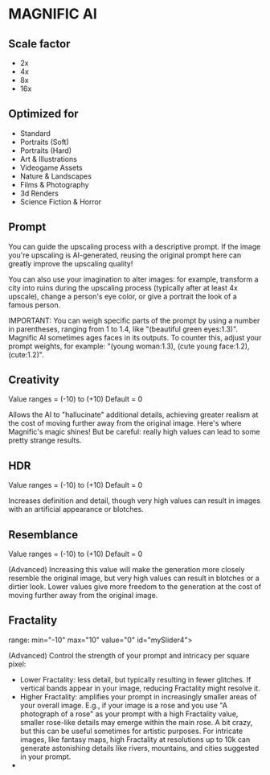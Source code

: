 # MAGNIFIC AI

## Scale factor

- 2x
- 4x
- 8x
- 16x

## Optimized for

- Standard
- Portraits (Soft)
- Portraits (Hard)
- Art & Illustrations
- Videogame Assets
- Nature & Landscapes
- Films & Photography
- 3d Renders
- Science Fiction & Horror

## Prompt

You can guide the upscaling process with a descriptive prompt. If the image you're upscaling is AI-generated, reusing the original prompt here can greatly improve the upscaling quality!

You can also use your imagination to alter images: for example, transform a city into ruins during the upscaling process (typically after at least 4x upscale), change a person's eye color, or give a portrait the look of a famous person.

IMPORTANT: You can weigh specific parts of the prompt by using a number in parentheses, ranging from 1 to 1.4, like "(beautiful green eyes:1.3)". Magnific AI sometimes ages faces in its outputs. To counter this, adjust your prompt weights, for example: "(young woman:1.3), (cute young face:1.2), (cute:1.2)".

## Creativity

Value ranges = (-10) to (+10)
Default = 0

Allows the AI to "hallucinate" additional details, achieving greater realism at the cost of moving further away from the original image. Here's where Magnific's magic shines! But be careful: really high values can lead to some pretty strange results.

## HDR

Value ranges = (-10) to (+10)
Default = 0

Increases definition and detail, though very high values can result in images with an artificial appearance or blotches.

## Resemblance

Value ranges = (-10) to (+10)
Default = 0

(Advanced) Increasing this value will make the generation more closely resemble the original image, but very high values can result in blotches or a dirtier look. Lower values give more freedom to the generation at the cost of moving further away from the original image.

## Fractality

range: min="-10" max="10" value="0" id="mySlider4">

(Advanced) Control the strength of your prompt and intricacy per square pixel:

- Lower Fractality: less detail, but typically resulting in fewer glitches. If vertical bands appear in your image, reducing Fractality might resolve it.
- Higher Fractality: amplifies your prompt in increasingly smaller areas of your overall image. E.g., if your image is a rose and you use "A photograph of a rose" as your prompt with a high Fractality value, smaller rose-like details may emerge within the main rose. A bit crazy, but this can be useful sometimes for artistic purposes. For intricate images, like fantasy maps, high Fractality at resolutions up to 10k can generate astonishing details like rivers, mountains, and cities suggested in your prompt.
- 